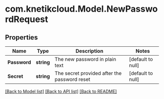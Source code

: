 # com.knetikcloud.Model.NewPasswordRequest
## Properties

Name | Type | Description | Notes
------------ | ------------- | ------------- | -------------
**Password** | **string** | The new password in plain text | [default to null]
**Secret** | **string** | The secret provided after the password reset | [default to null]

[[Back to Model list]](../README.md#documentation-for-models) [[Back to API list]](../README.md#documentation-for-api-endpoints) [[Back to README]](../README.md)

